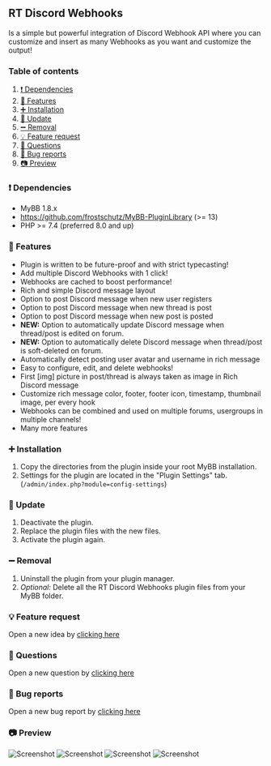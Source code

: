 ## RT Discord Webhooks
Is a simple but powerful integration of Discord Webhook API where you can customize and insert as many Webhooks as you want and customize the output!

### Table of contents
1. [❗ Dependencies](#-dependencies)
2. [📃 Features](#-features)
3. [➕ Installation](#-installation)
4. [🔼 Update](#-update)
5. [➖ Removal](#-removal)
6. [💡 Feature request](#-feature-request)
7. [🙏 Questions](#-questions)
8. [🐞 Bug reports](#-bug-reports)
9. [📷 Preview](#-preview)

### ❗ Dependencies
- MyBB 1.8.x
- https://github.com/frostschutz/MyBB-PluginLibrary (>= 13)
- PHP >= 7.4 (preferred 8.0 and up)

### 📃 Features
* Plugin is written to be future-proof and with strict typecasting!
* Add multiple Discord Webhooks with 1 click!
* Webhooks are cached to boost performance!
* Rich and simple Discord message layout
* Option to post Discord message when new user registers
* Option to post Discord message when new thread is post
* Option to post Discord message when new post is posted
* **NEW:** Option to automatically update Discord message when thread/post is edited on forum.
* **NEW:** Option to automatically delete Discord message when thread/post is soft-deleted on forum.
* Automatically detect posting user avatar and username in rich message
* Easy to configure, edit, and delete webhooks!
* First [img] picture in post/thread is always taken as image in Rich Discord message
* Customize rich message color, footer, footer icon, timestamp, thumbnail image, per every hook
* Webhooks can be combined and used on multiple forums, usergroups in multiple channels!
* Many more features

### ➕ Installation
1. Copy the directories from the plugin inside your root MyBB installation.
2. Settings for the plugin are located in the "Plugin Settings" tab. (`/admin/index.php?module=config-settings`)

### 🔼 Update
1. Deactivate the plugin.
2. Replace the plugin files with the new files.
3. Activate the plugin again.

### ➖ Removal
1. Uninstall the plugin from your plugin manager.
2. _Optional:_ Delete all the RT Discord Webhooks plugin files from your MyBB folder.

### 💡 Feature request
Open a new idea by [clicking here](https://github.com/RevertIT/mybb-rt_discord_webhooks/discussions/new?category=ideas)

### 🙏 Questions
Open a new question by [clicking here](https://github.com/RevertIT/mybb-rt_discord_webhooks/discussions/new?category=q-a)

### 🐞 Bug reports
Open a new bug report by [clicking here](https://github.com/RevertIT/mybb-rt_discord_webhooks/issues/new)

### 📷 Preview
<img src="https://i.postimg.cc/d00QQ6FC/dc1.png" alt="Screenshot">
<img src="https://i.postimg.cc/QMn8F7Ny/dc2.png" alt="Screenshot">
<img src="https://i.postimg.cc/mD0gYFy5/dc5.png" alt="Screenshot">
<img src="https://i.postimg.cc/8PV1fNDN/dc4.png" alt="Screenshot">